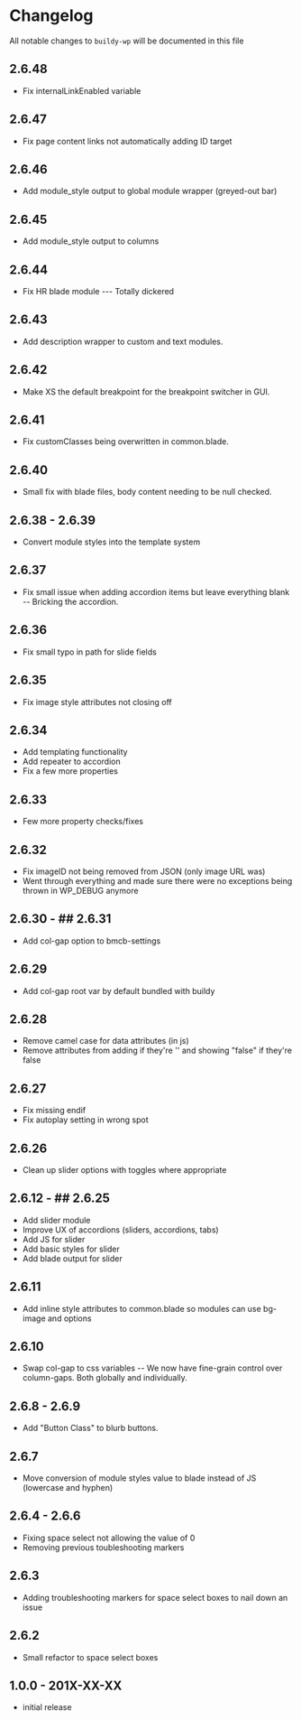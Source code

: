 # Changelog

All notable changes to `buildy-wp` will be documented in this file

## 2.6.48

- Fix internalLinkEnabled variable

## 2.6.47

- Fix page content links not automatically adding ID target

## 2.6.46

- Add module_style output to global module wrapper (greyed-out bar)

## 2.6.45

- Add module_style output to columns

## 2.6.44

- Fix HR blade module --- Totally dickered

## 2.6.43

- Add description wrapper to custom and text modules.

## 2.6.42

- Make XS the default breakpoint for the breakpoint switcher in GUI.

## 2.6.41

- Fix customClasses being overwritten in common.blade.

## 2.6.40

- Small fix with blade files, body content needing to be null checked.

## 2.6.38 - 2.6.39

- Convert module styles into the template system

## 2.6.37

- Fix small issue when adding accordion items but leave everything blank -- Bricking the accordion.

## 2.6.36

- Fix small typo in path for slide fields

## 2.6.35

- Fix image style attributes not closing off

## 2.6.34

- Add templating functionality
- Add repeater to accordion
- Fix a few more properties

## 2.6.33

- Few more property checks/fixes

## 2.6.32

- Fix imageID not being removed from JSON (only image URL was)
- Went through everything and made sure there were no exceptions being thrown in WP_DEBUG anymore

## 2.6.30 - ## 2.6.31

- Add col-gap option to bmcb-settings

## 2.6.29

- Add col-gap root var by default bundled with buildy

## 2.6.28

- Remove camel case for data attributes (in js)
- Remove attributes from adding if they're '' and showing "false" if they're false

## 2.6.27

- Fix missing endif
- Fix autoplay setting in wrong spot

## 2.6.26

- Clean up slider options with toggles where appropriate

## 2.6.12 - ## 2.6.25

- Add slider module
- Improve UX of accordions (sliders, accordions, tabs)
- Add JS for slider
- Add basic styles for slider
- Add blade output for slider

## 2.6.11

- Add inline style attributes to common.blade so modules can use bg-image and options

## 2.6.10

- Swap col-gap to css variables -- We now have fine-grain control over column-gaps. Both globally and individually.

## 2.6.8 - 2.6.9

- Add "Button Class" to blurb buttons.

## 2.6.7

- Move conversion of module styles value to blade instead of JS (lowercase and hyphen)

## 2.6.4 - 2.6.6

- Fixing space select not allowing the value of 0
- Removing previous toubleshooting markers

## 2.6.3

- Adding troubleshooting markers for space select boxes to nail down an issue

## 2.6.2

- Small refactor to space select boxes

## 1.0.0 - 201X-XX-XX

- initial release
